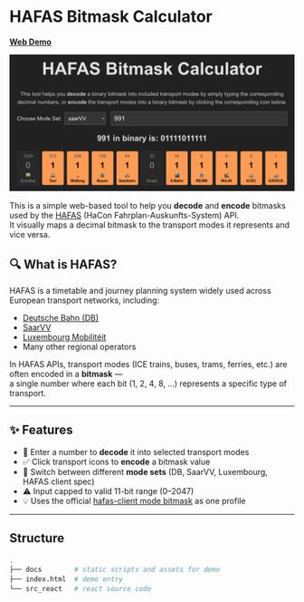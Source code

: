 # HAFAS Bitmask Calculator

**[Web Demo](https://greenmeeple.github.io/hafas-bitmask-calculator/)**

![](https://github.com/GreenMeeple/hafas-bitmask-calculator/blob/main/src/assets/demo.png)

This is a simple web-based tool to help you **decode** and **encode** bitmasks used by the [HAFAS](https://de.wikipedia.org/wiki/HAFAS) (HaCon Fahrplan-Auskunfts-System) API.  
It visually maps a decimal bitmask to the transport modes it represents and vice versa.

## 🔍 What is HAFAS?

HAFAS is a timetable and journey planning system widely used across European transport networks, including:

- [Deutsche Bahn (DB)](https://www.bahn.com/en)
- [SaarVV](https://saarvv.de/)
- [Luxembourg Mobilitéit](https://www.mobiliteit.lu/)
- Many other regional operators

In HAFAS APIs, transport modes (ICE trains, buses, trams, ferries, etc.) are often encoded in a **bitmask** —  
a single number where each bit (1, 2, 4, 8, ...) represents a specific type of transport.

---

## ✨ Features

- 🔢 Enter a number to **decode** it into selected transport modes
- ✅ Click transport icons to **encode** a bitmask value
- 🔄 Switch between different **mode sets** (DB, SaarVV, Luxembourg, HAFAS client spec)
- ⚠️ Input capped to valid 11-bit range (0–2047)
- 💡 Uses the official [hafas-client mode bitmask](https://github.com/public-transport/hafas-client/blob/main/docs/writing-a-profile.md) as one profile

---

## Structure

```bash
.
├── docs        # static scripts and assets for demo
├── index.html  # demo entry
└── src_react   # react source code
```
